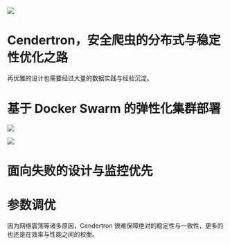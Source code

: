 ![](https://i.postimg.cc/6pYfMBv7/image.png)

# Cendertron，安全爬虫的分布式与稳定性优化之路

再优雅的设计也需要经过大量的数据实践与经验沉淀。

# 基于 Docker Swarm 的弹性化集群部署

![](https://i.postimg.cc/SK2k9vCV/image.png)

![](https://i.postimg.cc/ydSV9b4s/image.png)

# 面向失败的设计与监控优先

# 参数调优

因为网络震荡等诸多原因，Cendertron 很难保障绝对的稳定性与一致性，更多的也还是在效率与性能之间的权衡。
